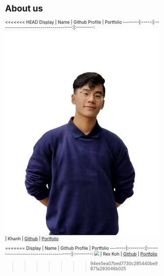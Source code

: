 # About us

<<<<<<< HEAD
Display | Name  |            Github Profile            | Portfolio 
--------|:-----:|:------------------------------------:|:---------:
![](docs/team/Khanh.png) | Khanh | [Github](https://github.com/tkhahns) | [Portfolio](docs/team/johndoe.md)

=======
Display |   Name   |             Github Profile             | Portfolio 
--------|:--------:|:--------------------------------------:|:---------:
![](https://via.placeholder.com/100.png?text=Photo) | Rex Koh  | [Github](https://github.com/rexkoh425) | [Portfolio](docs/team/RexKoh.md)
>>>>>>> 94ee5ea07bed7730c285440be9871a293046b025
